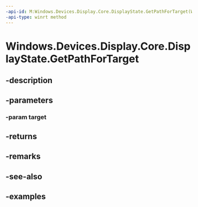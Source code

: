 ```yaml
---
-api-id: M:Windows.Devices.Display.Core.DisplayState.GetPathForTarget(Windows.Devices.Display.Core.DisplayTarget)
-api-type: winrt method
---
```


<!-- Method syntax.
public DisplayPath DisplayState.GetPathForTarget(DisplayTarget target)
-->

# Windows.Devices.Display.Core.DisplayState.GetPathForTarget

## -description

## -parameters
### -param target

## -returns

## -remarks

## -see-also

## -examples

